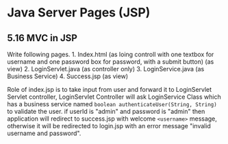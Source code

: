 Java Server Pages (JSP)
=======================

5.16 MVC in JSP
---------------
Write following pages. 
    1. Index.html (as loing controll with one textbox for username and one password box for password, with a submit button) (as view)
    2. LoginServlet.java (as controller only)
    3. LoginService.java (as Business Service)
    4. Success.jsp (as view)

Role of index.jsp is to take input from user and forward it to LoginServlet Servlet controller, LoginServlet Controller will ask LoginService Class which has a business service named `boolean authenticateUser(String, String)` to validate the user. if userId is "admin" and password is "admin" then application will redirect to success.jsp with welcome `<username>` message, otherwise it will be redirected to login.jsp with an error message "invalid username and password". 

